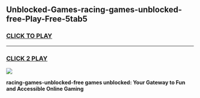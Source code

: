 
## Unblocked-Games-racing-games-unblocked-free-Play-Free-5tab5
<h3>
<a href="https://premium76.site?title=racing-games-unblocked-free&ref=22A">CLICK TO PLAY</a></h3>
<hr>

<h3>
<a href="https://premium76.site?title=racing-games-unblocked-free&ref=22A">CLICK 2 PLAY</a>
  
</h3>

<a href="https://premium76.site?title=racing-games-unblocked-free&ref=22A"><img src="https://clearcache.store/games.png"></a>


**racing-games-unblocked-free games unblocked: Your Gateway to Fun and Accessible Online Gaming**
